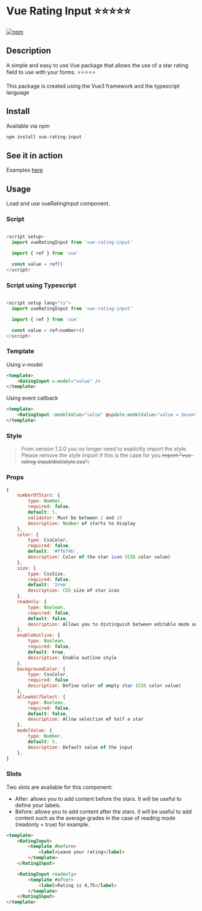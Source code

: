 # Vue Rating Input ⭐⭐⭐⭐⭐

[![npm](https://img.shields.io/npm/v/vue-rating-input)](https://www.npmjs.com/package/vue-rating-input)

## Description
A simple and easy to use Vue package that allows the use of a star rating field to use with your forms.
⭐⭐⭐⭐⭐

This package is created using the Vue3 framework and the typescript language


## Install
Available via npm
```sh
npm install vue-rating-input
```

## See it in action
Examples [here](https://vue-pmuxjd.stackblitz.io)

## Usage
Load and use vueRatingInput component.

### Script
```javascript

<script setup>
  import vueRatingInput from 'vue-rating-input'

  import { ref } from 'vue'

  const value = ref()
</script>
```
### Script using Typescript
```javascript

<script setup lang="ts">
  import vueRatingInput from 'vue-rating-input'

  import { ref } from 'vue'

  const value = ref<number>()
</script>
```

### Template

Using v-model
```html
<template>
    <RatingInput v-model="value" />
</template>
```

Using event callback
```html
<template>
    <RatingInput :modelValue="value" @update:modelValue="value = $event" />
</template>
```

### Style
> From version 1.3.0 you no longer need to explicitly import the style. Please remove the style import if this is the case for you
~~import "vue-rating-input/dist/style.css";~~

### Props
```javascript
{
    numberOfStars: {
        type: Number,
        required: false,
        default: 5,
        validator: Must be between 2 and 10
        description: Number of starts to display
    },
    color: {
        type: CssColor,
        required: false,
        default: '#ffb74b',
        description: Color of the star icon (CSS color value)
    },
    size: {
        type: CssSize,
        required: false,
        default: '2rem',
        description: CSS size of star icon
    },
    readonly: {
        type: Boolean,
        required: false,
        default: false,
        description: Allows you to distinguish between editable mode and reading mode
    },
    enableOutline: {
        type: Boolean,
        required: false,
        default: true,
        description: Enable outline style
    },
    backgroundColor: {
        type: CssColor,
        required: false
        description: Define color of empty star (CSS color value)
    },
    allowHalfSelect: {
        type: Boolean,
        required: false,
        default: false,
        description: Allow selection of half a star
    },
    modelValue: {
        type: Number,
        default: 0,
        description: Default value of the input
    },
}
```

### Slots

Two slots are available for this component:

- After: allows you to add content before the stars. It will be useful to define your labels.
- Before: allows you to add content after the stars. it will be useful to add content such as the average grades in the case of reading mode (readonly = true) for example.

```html
<template>
    <RatingInput>
        <template #before>
            <label>Leave your rating</label>
        </template>
    </RatingInput>

    <RatingInput readonly>
        <template #after>
            <label>Rating is 4,75</label>
        </template>
    </RatingInput>
</template>
```
